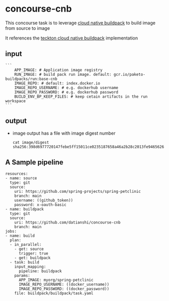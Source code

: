 # concourse-cnb

This concourse task is to leverage [cloud native buildpack](https://buildpacks.io/) to build image from source to image

It references the [teckton cloud native buildpack](https://github.com/tektoncd/catalog/tree/main/task/buildpacks) implementation

## input

    ```
        APP_IMAGE: # Application image registry
        RUN_IMAGE: # build pack run image. default: gcr.io/paketo-buildpacks/run:base-cnb
        IMAGE_REPO: # default: index.docker.io
        IMAGE_REPO_USERNAME: # e.g. dockerhub username
        IMAGE_REPO_PASSWORD: # e.g. dockerhub password
        BUILD_ENV_BP_KEEP_FILES: # keep cetain artifacts in the run workspace
    ```

## output

* image output has a file with image digest number

    ```
    cat image/digest 
    sha256:398d6977720147febe5ff15011ce0235187658a46a2b28c2013fe9465626cb27
    ```
## A Sample pipeline

```
resources:
- name: source
  type: git
  source:
    uri: https://github.com/spring-projects/spring-petclinic
    branch: main
    username: ((github_token))
    password: x-oauth-basic
- name: buildpack
  type: git
  source:
    uri: https://github.com/datianshi/concourse-cnb
    branch: main
jobs:
- name: build
  plan:
  - in_parallel:
    - get: source
      trigger: true
    - get: buildpack
  - task: build
    input_mapping:
      pipeline: buildpack
    params:
      APP_IMAGE: myorg/spring-petclinic
      IMAGE_REPO_USERNAME: ((docker_username))
      IMAGE_REPO_PASSWORD: ((docker_password))
    file: buildpack/buildpack/task.yaml
```

